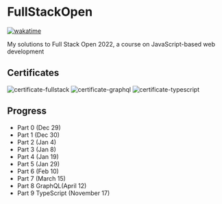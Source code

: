 # FullStackOpen

[![wakatime](https://wakatime.com/badge/user/2e05c44e-9e20-41d5-9b3b-28547069bb23/project/62ee2ef3-2df6-4927-ba80-a090356954a4.svg)](https://wakatime.com/badge/user/2e05c44e-9e20-41d5-9b3b-28547069bb23/project/62ee2ef3-2df6-4927-ba80-a090356954a4)

My solutions to Full Stack Open 2022, a course on JavaScript-based web development

## Certificates
![certificate-fullstack](https://user-images.githubusercontent.com/44486576/229929290-9ff381f1-5395-4ce2-bfe2-3c7f0bc59af8.png)
![certificate-graphql](https://user-images.githubusercontent.com/44486576/231545868-dd23a996-eba3-4d2c-9b5a-4bad8e2d22d9.png)
![certificate-typescript](https://github.com/yuqingwwang/FullStackOpen/assets/44486576/258783cf-b68e-494e-a27d-a629a3138c1b)

## Progress
- Part 0 (Dec 29) <br>
- Part 1 (Dec 30) <br>
- Part 2 (Jan 4) <br>
- Part 3 (Jan 8) <br>
- Part 4 (Jan 19) <br>
- Part 5 (Jan 29) <br>
- Part 6 (Feb 10) <br>
- Part 7 (March 15) <br>
- Part 8 GraphQL(April 12) <br>
- Part 9 TypeScript (November 17) <br>
